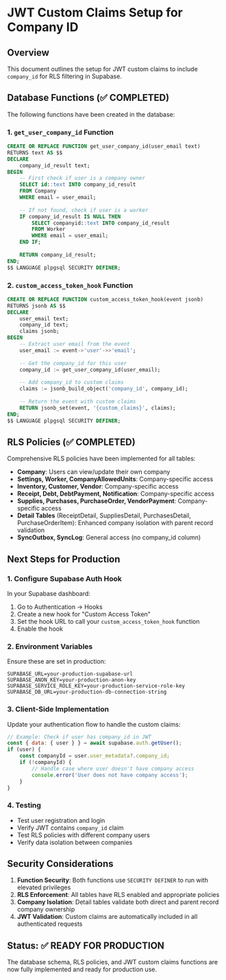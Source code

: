 # JWT Custom Claims Setup for Company ID

## Overview
This document outlines the setup for JWT custom claims to include `company_id` for RLS filtering in Supabase.

## Database Functions (✅ COMPLETED)

The following functions have been created in the database:

### 1. `get_user_company_id` Function
```sql
CREATE OR REPLACE FUNCTION get_user_company_id(user_email text)
RETURNS text AS $$
DECLARE
    company_id_result text;
BEGIN
    -- First check if user is a company owner
    SELECT id::text INTO company_id_result
    FROM Company
    WHERE email = user_email;
    
    -- If not found, check if user is a worker
    IF company_id_result IS NULL THEN
        SELECT companyid::text INTO company_id_result
        FROM Worker
        WHERE email = user_email;
    END IF;
    
    RETURN company_id_result;
END;
$$ LANGUAGE plpgsql SECURITY DEFINER;
```

### 2. `custom_access_token_hook` Function
```sql
CREATE OR REPLACE FUNCTION custom_access_token_hook(event jsonb)
RETURNS jsonb AS $$
DECLARE
    user_email text;
    company_id text;
    claims jsonb;
BEGIN
    -- Extract user email from the event
    user_email := event->'user'->>'email';
    
    -- Get the company_id for this user
    company_id := get_user_company_id(user_email);
    
    -- Add company_id to custom claims
    claims := jsonb_build_object('company_id', company_id);
    
    -- Return the event with custom claims
    RETURN jsonb_set(event, '{custom_claims}', claims);
END;
$$ LANGUAGE plpgsql SECURITY DEFINER;
```

## RLS Policies (✅ COMPLETED)

Comprehensive RLS policies have been implemented for all tables:

- **Company**: Users can view/update their own company
- **Settings, Worker, CompanyAllowedUnits**: Company-specific access
- **Inventory, Customer, Vendor**: Company-specific access
- **Receipt, Debt, DebtPayment, Notification**: Company-specific access
- **Supplies, Purchases, PurchaseOrder, VendorPayment**: Company-specific access
- **Detail Tables** (ReceiptDetail, SuppliesDetail, PurchasesDetail, PurchaseOrderItem): Enhanced company isolation with parent record validation
- **SyncOutbox, SyncLog**: General access (no company_id column)

## Next Steps for Production

### 1. Configure Supabase Auth Hook
In your Supabase dashboard:
1. Go to Authentication → Hooks
2. Create a new hook for "Custom Access Token"
3. Set the hook URL to call your `custom_access_token_hook` function
4. Enable the hook

### 2. Environment Variables
Ensure these are set in production:
```env
SUPABASE_URL=your-production-supabase-url
SUPABASE_ANON_KEY=your-production-anon-key
SUPABASE_SERVICE_ROLE_KEY=your-production-service-role-key
SUPABASE_DB_URL=your-production-db-connection-string
```

### 3. Client-Side Implementation
Update your authentication flow to handle the custom claims:

```javascript
// Example: Check if user has company_id in JWT
const { data: { user } } = await supabase.auth.getUser();
if (user) {
    const companyId = user.user_metadata?.company_id;
    if (!companyId) {
        // Handle case where user doesn't have company access
        console.error('User does not have company access');
    }
}
```

### 4. Testing
- Test user registration and login
- Verify JWT contains `company_id` claim
- Test RLS policies with different company users
- Verify data isolation between companies

## Security Considerations

1. **Function Security**: Both functions use `SECURITY DEFINER` to run with elevated privileges
2. **RLS Enforcement**: All tables have RLS enabled and appropriate policies
3. **Company Isolation**: Detail tables validate both direct and parent record company ownership
4. **JWT Validation**: Custom claims are automatically included in all authenticated requests

## Status: ✅ READY FOR PRODUCTION

The database schema, RLS policies, and JWT custom claims functions are now fully implemented and ready for production use.
